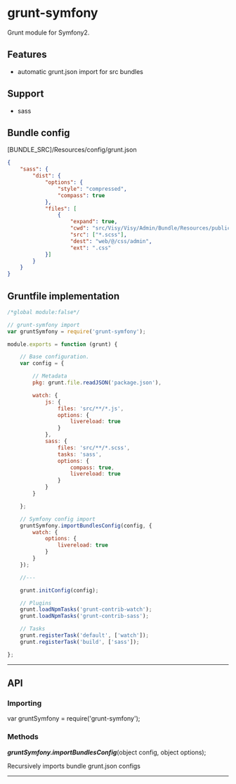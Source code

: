 grunt-symfony
=============

Grunt module for Symfony2. 

Features
--------

  * automatic grunt.json import for src bundles

Support
-------

  * sass

Bundle config
-------------

[BUNDLE_SRC]/Resources/config/grunt.json

```json
{
    "sass": {
        "dist": {
            "options": {
                "style": "compressed",
                "compass": true
            },
            "files": [
                {
                    "expand": true,
                    "cwd": "src/Visy/Visy/Admin/Bundle/Resources/public/scss",
                    "src": ["*.scss"],
                    "dest": "web/@/css/admin",
                    "ext": ".css"
            }]
        }
    }
}
```

Gruntfile implementation
------------------------

```javascript
/*global module:false*/

// grunt-symfony import
var gruntSymfony = require('grunt-symfony');

module.exports = function (grunt) {

    // Base configuration.
    var config = {

        // Metadata
        pkg: grunt.file.readJSON('package.json'),

        watch: {
            js: {
                files: 'src/**/*.js',
                options: {
                    livereload: true
                }
            },
            sass: {
                files: 'src/**/*.scss',
                tasks: 'sass',
                options: {
                    compass: true,
                    livereload: true
                }
            }
        }

    };

    // Symfony config import
    gruntSymfony.importBundlesConfig(config, {
        watch: {
            options: {
                livereload: true
            }
        }
    });

    //---

    grunt.initConfig(config);

    // Plugins
    grunt.loadNpmTasks('grunt-contrib-watch');
    grunt.loadNpmTasks('grunt-contrib-sass');

    // Tasks
    grunt.registerTask('default', ['watch']);
    grunt.registerTask('build', ['sass']);

};

```

- - -

API
---

### Importing


var gruntSymfony = require('grunt-symfony');

### Methods

***gruntSymfony.importBundlesConfig***(object config, object options);

Recursively imports bundle grunt.json configs

- - -